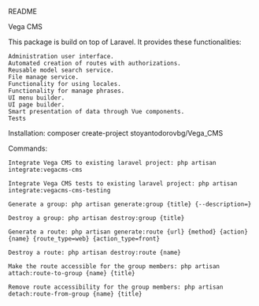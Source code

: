 
README

Vega CMS

This package is build on top of Laravel. It provides these functionalities:

    Administration user interface.
    Automated creation of routes with authorizations.
    Reusable model search service.
    File manage service.
    Functionality for using locales.
    Functionality for manage phrases.
    UI menu builder.
    UI page builder.
    Smart presentation of data through Vue components.
    Tests

Installation: composer create-project stoyantodorovbg/Vega_CMS

Commands:

    Integrate Vega CMS to existing laravel project: php artisan integrate:vegacms-cms
    
    Integrate Vega CMS tests to existing laravel project: php artisan integrate:vegacms-cms-testing

    Generate a group: php artisan generate:group {title} {--description=}

    Destroy a group: php artisan destroy:group {title}

    Generate a route: php artisan generate:route {url} {method} {action} {name} {route_type=web} {action_type=front}

    Destroy a route: php artisan destroy:route {name}

    Make the route accessible for the group members: php artisan attach:route-to-group {name} {title}

    Remove route accessibility for the group members: php artisan detach:route-from-group {name} {title}
